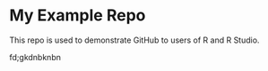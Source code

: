 # My Example Repo

This repo is used to demonstrate GitHub to users of R and R Studio.


fd;gkdnbknbn